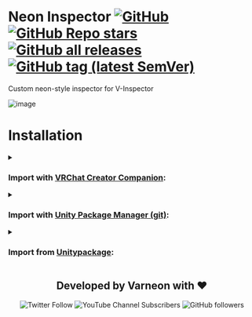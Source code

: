 <div>

# Neon Inspector [![GitHub](https://img.shields.io/github/license/Varneon/Neon-Inspector?color=blue&label=License&style=flat)](https://github.com/Varneon/Neon-Inspector/blob/main/LICENSE) [![GitHub Repo stars](https://img.shields.io/github/stars/Varneon/Neon-Inspector?style=flat&label=Stars)](https://github.com/Varneon/Neon-Inspector/stargazers) [![GitHub all releases](https://img.shields.io/github/downloads/Varneon/Neon-Inspector/total?color=blue&label=Downloads&style=flat)](https://github.com/Varneon/Neon-Inspector/releases) [![GitHub tag (latest SemVer)](https://img.shields.io/github/v/tag/Varneon/Neon-Inspector?color=blue&label=Release&sort=semver&style=flat)](https://github.com/Varneon/Neon-Inspector/releases/latest)

</div>

Custom neon-style inspector for V-Inspector

![image](https://user-images.githubusercontent.com/26690821/192456306-58a7706f-9ddf-4ae2-b98d-679f8c5d9300.png)

# Installation

<details><summary>

### Import with [VRChat Creator Companion](https://vcc.docs.vrchat.com/vpm/packages#user-packages):</summary>

> 1. Download `com.varneon.neon-inspector.zip` from [here](https://github.com/Varneon/Neon-Inspector/releases/latest)
> 2. Unpack the .zip somewhere
> 3. In VRChat Creator Companion, navigate to `Settings` > `User Packages` > `Add`
> 4. Navigate to the unpacked folder, `com.varneon.neon-inspector` and click `Select Folder`
> 5. `Neon Inspector` should now be visible under `Local User Packages` in the project view in VRChat Creator Companion
> 6. Click `Add`

</details><details><summary>

### Import with [Unity Package Manager (git)](https://docs.unity3d.com/2019.4/Documentation/Manual/upm-ui-giturl.html):</summary>

> 1. In the Unity toolbar, select `Window` > `Package Manager` > `[+]` > `Add package from git URL...` 
> 2. Paste the following link: `https://github.com/Varneon/Neon-Inspector.git?path=/Packages/com.varneon.neon-inspector`

</details><details><summary>

### Import from [Unitypackage](https://docs.unity3d.com/2019.4/Documentation/Manual/AssetPackagesImport.html):</summary>

> 1. Download latest `com.varneon.neon-inspector.unitypackage` from [here](https://github.com/Varneon/Neon-Inspector/releases/latest)
> 2. Import the downloaded .unitypackage into your Unity project

</details>

<div align="center">

## Developed by Varneon with :hearts:

![Twitter Follow](https://img.shields.io/twitter/follow/Varneon?color=%231c9cea&label=%40Varneon&logo=Twitter&style=for-the-badge)
![YouTube Channel Subscribers](https://img.shields.io/youtube/channel/subscribers/UCKTxeXy7gyaxr-YA9qGWOYg?color=%23FF0000&label=Varneon&logo=YouTube&style=for-the-badge)
![GitHub followers](https://img.shields.io/github/followers/Varneon?color=%23303030&label=Varneon&logo=GitHub&style=for-the-badge)

</div>
